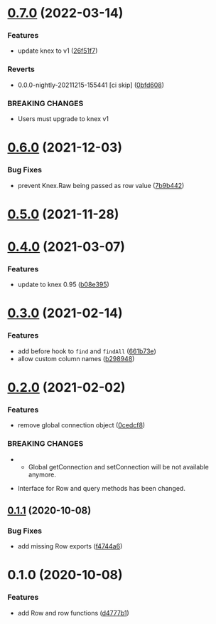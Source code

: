 # [0.7.0](https://github.com/charaverse/knex-row/compare/v0.6.0...v0.7.0) (2022-03-14)

### Features

- update knex to v1
  ([26f51f7](https://github.com/charaverse/knex-row/commit/26f51f75a15b4abba59eb63d733a1d7c75d59089))

### Reverts

- 0.0.0-nightly-20211215-155441 [ci skip]
  ([0bfd608](https://github.com/charaverse/knex-row/commit/0bfd60818f0a818245123db88df80ea5a341c7a6))

### BREAKING CHANGES

- Users must upgrade to knex v1

# [0.6.0](https://github.com/charaverse/knex-row/compare/v0.5.0...v0.6.0) (2021-12-03)

### Bug Fixes

- prevent Knex.Raw being passed as row value
  ([7b9b442](https://github.com/charaverse/knex-row/commit/7b9b44239ce222bc1d7237b61bd0af3d2efc6cb0))

# [0.5.0](https://github.com/charaverse/knex-row/compare/v0.4.0...v0.5.0) (2021-11-28)

# [0.4.0](https://github.com/tkesgar/lamy/compare/v0.3.0...v0.4.0) (2021-03-07)

### Features

- update to knex 0.95
  ([b08e395](https://github.com/tkesgar/lamy/commit/b08e39565ed4aaee20257633971f03716530f691))

# [0.3.0](https://github.com/tkesgar/lamy/compare/v0.2.0...v0.3.0) (2021-02-14)

### Features

- add before hook to `find` and `findAll`
  ([661b73e](https://github.com/tkesgar/lamy/commit/661b73ef18ac2d1f05fb3a80e0691d0e316186f0))
- allow custom column names
  ([b298948](https://github.com/tkesgar/lamy/commit/b298948af6aa17d2f819976cbc80d3d1867a73dd))

# [0.2.0](https://github.com/tkesgar/lamy/compare/v0.1.1...v0.2.0) (2021-02-02)

### Features

- remove global connection object
  ([0cedcf8](https://github.com/tkesgar/lamy/commit/0cedcf8514aaacf870c5dc929ce83d4dd38f6bad))

### BREAKING CHANGES

- - Global getConnection and setConnection will be not available anymore.

* Interface for Row and query methods has been changed.

## [0.1.1](https://github.com/tkesgar/lamy/compare/v0.1.0...v0.1.1) (2020-10-08)

### Bug Fixes

- add missing Row exports
  ([f4744a6](https://github.com/tkesgar/lamy/commit/f4744a6be8257c8fcf7cb7c00301f14be2db2503))

# 0.1.0 (2020-10-08)

### Features

- add Row and row functions
  ([d4777b1](https://github.com/tkesgar/lamy/commit/d4777b19ca97541da3388eaf3e355e03b7352751))
